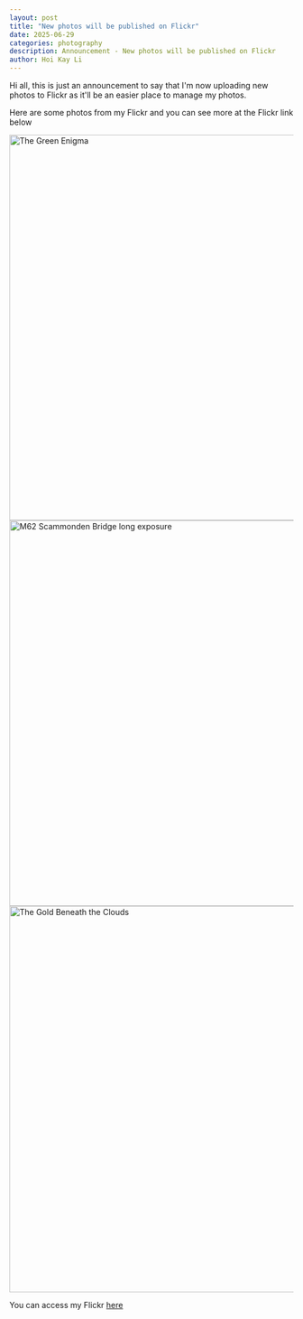 ```yaml
---
layout: post
title: "New photos will be published on Flickr"
date: 2025-06-29
categories: photography
description: Announcement - New photos will be published on Flickr
author: Hoi Kay Li
---
```


Hi all, this is just an announcement to say that I'm now uploading new photos to Flickr as it'll be an easier place to manage my photos.


Here are some photos from my Flickr and you can see more at the Flickr link below

<a data-flickr-embed="true" data-header="true" href="https://www.flickr.com/photos/hoikay/albums/72177720325454524/" title="The Green Enigma"><img src="https://live.staticflickr.com/65535/54604328143_f595302a5f_b.jpg" width="1024" height="683" alt="The Green Enigma"/></a><script async src="//embedr.flickr.com/assets/client-code.js" charset="utf-8"></script>
<a data-flickr-embed="true" data-header="true" href="https://www.flickr.com/photos/hoikay/54473196978/" title="M62 Scammonden Bridge long exposure"><img src="https://live.staticflickr.com/65535/54473196978_20c4068f08_b.jpg" width="1024" height="683" alt="M62 Scammonden Bridge long exposure"/></a><script async src="//embedr.flickr.com/assets/client-code.js" charset="utf-8"></script>
<a data-flickr-embed="true" data-header="true" href="https://www.flickr.com/photos/hoikay/54616340650/" title="The Gold Beneath the Clouds"><img src="https://live.staticflickr.com/65535/54616340650_f30827dda6_b.jpg" width="1024" height="684" alt="The Gold Beneath the Clouds"/></a><script async src="//embedr.flickr.com/assets/client-code.js" charset="utf-8"></script>


You can access my Flickr [here](https://flickr.com/people/hoikay/)